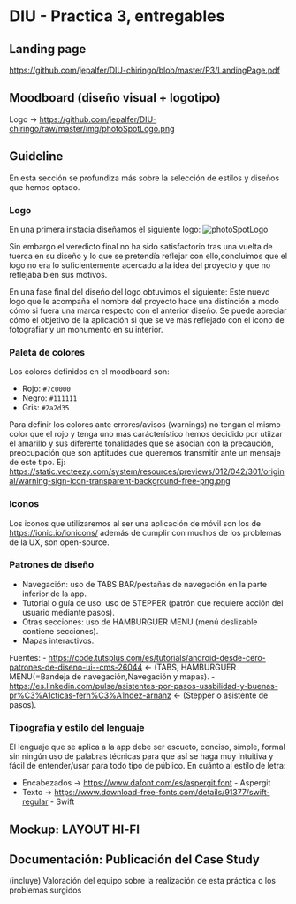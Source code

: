 # DIU - Practica 3, entregables

## Landing page
https://github.com/jepalfer/DIU-chiringo/blob/master/P3/LandingPage.pdf

## Moodboard (diseño visual + logotipo)   
Logo -> https://github.com/jepalfer/DIU-chiringo/raw/master/img/photoSpotLogo.png

## Guideline
En esta sección se profundiza más sobre la selección de estilos y diseños que hemos optado.

### Logo 
En una primera instacia diseñamos el siguiente logo:
 ![photoSpotLogo](https://github.com/jepalfer/DIU-chiringo/assets/104898981/0c572043-6073-4cd8-9141-ef409692442a)

Sin embargo el veredicto final no ha sido satisfactorio tras una vuelta de tuerca en su diseño y lo que se pretendía reflejar con ello,concluimos que el logo no era lo suficientemente acercado a la idea del proyecto y que no reflejaba bien sus motivos.
 <Introducir segundo logo>
 
En una fase final del diseño del logo obtuvimos el siguiente:
 <Introducir logo nuevo>
Este nuevo logo que le acompaña el nombre del proyecto hace una distinción a modo cómo si fuera una marca respecto con el anterior diseño. Se puede apreciar cómo el objetivo de la aplicación si que se ve más reflejado con el icono de fotografiar y un monumento en su interior.
  
### Paleta de colores
Los colores definidos en el moodboard son:
  - Rojo: `#7c0000` 
  - Negro: `#111111`
  - Gris: `#2a2d35`

 Para definir los colores ante errores/avisos (warnings) no tengan el mismo color que el rojo y tenga uno más carácterístico hemos decidido por utiizar el amarillo y sus diferente tonalidades que se asocian con la precaución, preocupación que son aptitudes que queremos transmitir ante un mensaje de este tipo.
  Ej: https://static.vecteezy.com/system/resources/previews/012/042/301/original/warning-sign-icon-transparent-background-free-png.png
  
 ### Iconos
 Los iconos que utilizaremos al ser una aplicación de móvil son los de https://ionic.io/ionicons/ además de cumplir con muchos de los problemas de la UX, son open-source.
 
 ### Patrones de diseño
  - Navegación: uso de TABS BAR/pestañas de navegación en la parte inferior de la app.
  - Tutorial o guía de uso: uso de STEPPER (patrón que requiere acción del usuario mediante pasos).
  - Otras secciones: uso de HAMBURGUER MENU (menú deslizable contiene secciones).
  - Mapas interactivos.
  
  Fuentes: -  https://code.tutsplus.com/es/tutorials/android-desde-cero-patrones-de-diseno-ui--cms-26044 <- (TABS, HAMBURGUER MENU(=Bandeja de navegación,Navegación y mapas).
           - https://es.linkedin.com/pulse/asistentes-por-pasos-usabilidad-y-buenas-pr%C3%A1cticas-fern%C3%A1ndez-arnanz <- (Stepper o asistente de pasos).
                                                                                                                    
 ### Tipografía y estilo del lenguaje
 El lenguaje que se aplica a la app debe ser escueto, conciso, simple, formal sin ningún uso de palabras técnicas para que así se haga muy intuitiva y fácil de entender/usar para todo tipo de público.
 En cuánto al estilo de letra:
  - Encabezados -> https://www.dafont.com/es/aspergit.font - Aspergit
  - Texto -> https://www.download-free-fonts.com/details/91377/swift-regular - Swift

## Mockup: LAYOUT HI-FI


## Documentación: Publicación del Case Study


(incluye) Valoración del equipo sobre la realización de esta práctica o los problemas surgidos
 
